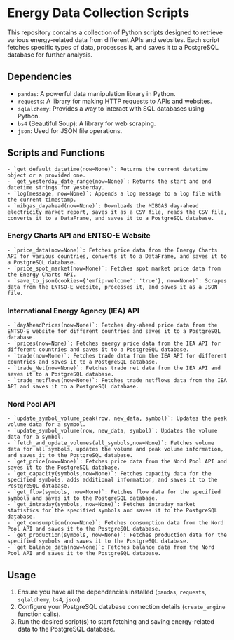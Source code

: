 # Energy Data Collection Scripts

This repository contains a collection of Python scripts designed to retrieve various energy-related data from different APIs and websites. Each script fetches specific types of data, processes it, and saves it to a PostgreSQL database for further analysis.

## Dependencies

- `pandas`: A powerful data manipulation library in Python.
- `requests`: A library for making HTTP requests to APIs and websites.
- `sqlalchemy`: Provides a way to interact with SQL databases using Python.
- `bs4` (Beautiful Soup): A library for web scraping.
- `json`: Used for JSON file operations.

## Scripts and Functions
    - `get_default_datetime(now=None)`: Returns the current datetime object or a provided one.
    - `get_yesterday_date_range(now=None)`: Returns the start and end datetime strings for yesterday.
    - `log(message, now=None)`: Appends a log message to a log file with the current timestamp.
    - `mibgas_dayahead(now=None)`: Downloads the MIBGAS day-ahead electricity market report, saves it as a CSV file, reads the CSV file, converts it to a DataFrame, and saves it to a PostgreSQL database.
    
### Energy Charts API and ENTSO-E Website
    - `price_data(now=None)`: Fetches price data from the Energy Charts API for various countries, converts it to a DataFrame, and saves it to a PostgreSQL database.
    - `price_spot_market(now=None)`: Fetches spot market price data from the Energy Charts API.
    - `save_to_json(cookies={'emfip-welcome': 'true'}, now=None)`: Scrapes data from the ENTSO-E website, processes it, and saves it as a JSON file.

### International Energy Agency (IEA) API
    - `dayAheadPrices(now=None)`: Fetches day-ahead price data from the ENTSO-E website for different countries and saves it to a PostgreSQL database.
    - `prices(now=None)`: Fetches energy price data from the IEA API for different countries and saves it to a PostgreSQL database.
    - `trade(now=None)`: Fetches trade data from the IEA API for different countries and saves it to a PostgreSQL database.
    - `trade_Net(now=None)`: Fetches trade net data from the IEA API and saves it to a PostgreSQL database.
    - `trade_netflows(now=None)`: Fetches trade netflows data from the IEA API and saves it to a PostgreSQL database.

### Nord Pool API
    - `update_symbol_volume_peak(row, new_data, symbol)`: Updates the peak volume data for a symbol.
    - `update_symbol_volume(row, new_data, symbol)`: Updates the volume data for a symbol.
    - `fetch_and_update_volumes(all_symbols,now=None)`: Fetches volume data for all symbols, updates the volume and peak volume information, and saves it to the PostgreSQL database.
    - `get_price(now=None)`: Fetches price data from the Nord Pool API and saves it to the PostgreSQL database.
    - `get_capacity(symbols,now=None)`: Fetches capacity data for the specified symbols, adds additional information, and saves it to the PostgreSQL database.
    - `get_flow(symbols, now=None)`: Fetches flow data for the specified symbols and saves it to the PostgreSQL database.
    - `get_intraday(symbols, now=None)`: Fetches intraday market statistics for the specified symbols and saves it to the PostgreSQL database.
    - `get_consumption(now=None)`: Fetches consumption data from the Nord Pool API and saves it to the PostgreSQL database.
    - `get_production(symbols, now=None)`: Fetches production data for the specified symbols and saves it to the PostgreSQL database.
    - `get_balance_data(now=None)`: Fetches balance data from the Nord Pool API and saves it to the PostgreSQL database.

## Usage

1. Ensure you have all the dependencies installed (`pandas`, `requests`, `sqlalchemy`, `bs4`, `json`).
2. Configure your PostgreSQL database connection details (`create_engine` function calls).
3. Run the desired script(s) to start fetching and saving energy-related data to the PostgreSQL database.